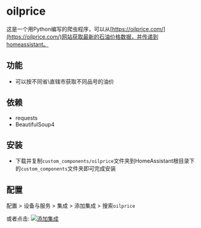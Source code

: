 # oilprice

这是一个用Python编写的爬虫程序，可以从[https://oilprice.com/](https://oilprice.com/)网站获取最新的石油价格数据，并传递到homeassistant。

## 功能

- 可以按不同省\直辖市获取不同品号的油价

## 依赖

- requests
- BeautifulSoup4

## 安装
- 下载并复制`custom_components/oilprice`文件夹到HomeAssistant根目录下的`custom_components`文件夹即可完成安装

## 配置

配置 > 设备与服务 >  集成 >  添加集成 > 搜索`oilprice`

或者点击: [![添加集成](https://my.home-assistant.io/badges/config_flow_start.svg)](https://my.home-assistant.io/redirect/config_flow_start?domain=oilprice)



